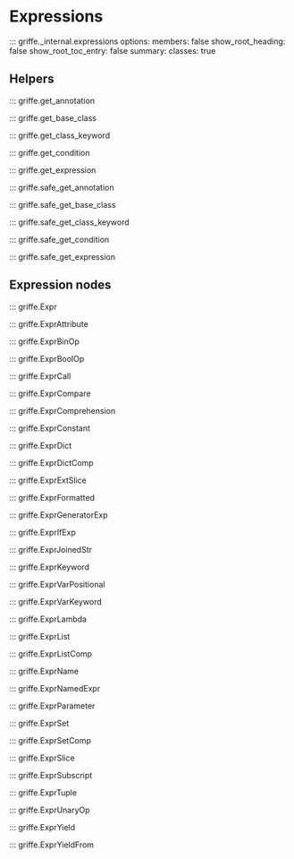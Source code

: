 # Expressions

::: griffe._internal.expressions
    options:
        members: false
        show_root_heading: false
        show_root_toc_entry: false
        summary:
            classes: true

## **Helpers**

::: griffe.get_annotation

::: griffe.get_base_class

::: griffe.get_class_keyword

::: griffe.get_condition

::: griffe.get_expression

::: griffe.safe_get_annotation

::: griffe.safe_get_base_class

::: griffe.safe_get_class_keyword

::: griffe.safe_get_condition

::: griffe.safe_get_expression

## **Expression nodes**

::: griffe.Expr

::: griffe.ExprAttribute

::: griffe.ExprBinOp

::: griffe.ExprBoolOp

::: griffe.ExprCall

::: griffe.ExprCompare

::: griffe.ExprComprehension

::: griffe.ExprConstant

::: griffe.ExprDict

::: griffe.ExprDictComp

::: griffe.ExprExtSlice

::: griffe.ExprFormatted

::: griffe.ExprGeneratorExp

::: griffe.ExprIfExp

::: griffe.ExprJoinedStr

::: griffe.ExprKeyword

::: griffe.ExprVarPositional

::: griffe.ExprVarKeyword

::: griffe.ExprLambda

::: griffe.ExprList

::: griffe.ExprListComp

::: griffe.ExprName

::: griffe.ExprNamedExpr

::: griffe.ExprParameter

::: griffe.ExprSet

::: griffe.ExprSetComp

::: griffe.ExprSlice

::: griffe.ExprSubscript

::: griffe.ExprTuple

::: griffe.ExprUnaryOp

::: griffe.ExprYield

::: griffe.ExprYieldFrom
